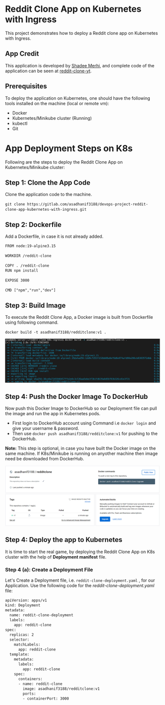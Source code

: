 # Reddit Clone App on Kubernetes with Ingress
This project demonstrates how to deploy a Reddit clone app on Kubernetes with Ingress.

## App Credit
This application is developed by [Shadee Merhi](https://github.com/shadeemerhi), and complete code of the application can be seen at [reddit-clone-yt](https://github.com/shadeemerhi/reddit-clone-yt.git). 
 

## Prerequisites
To deploy the application on Kubernetes, one should have the following tools installed on the machine (local or remote vm): 

- Docker
- Kubernetes/Minikube cluster (Running)
- kubectl
- Git

# App Deployment Steps on K8s  
Following are the steps to deploy the Reddit Clone App on Kubernetes/Minikube cluster: 

## Step 1: Clone the App Code 
Clone the application code to the machine. 

`git clone https://gitlab.com/asadhanif3188/devops-project-reddit-clone-app-kubernetes-with-ingress.git`

## Step 2: Dockerfile 
Add a Dockerfile, in case it is not already added. 

```
FROM node:19-alpine3.15

WORKDIR /reddit-clone

COPY . /reddit-clone
RUN npm install 

EXPOSE 3000

CMD ["npm","run","dev"]
```

## Step 3: Build Image 
To execute the Reddit Clone App, a Docker image is built from Dockerfile using following command.

`docker build -t asadhanif3188/redditclone:v1 .`

![Build Image](./screenshots/build-image.png)

## Step 4: Push the Docker Image To DockerHub
Now push this Docker Image to DockerHub so our Deployment file can pull the image and run the app in Kubernetes pods.

 * First login to DockerHub account using Command i.e `docker login` and give your username & password.
 * Then use `docker push asadhanif3188/redditclone:v1` for pushing to the DockerHub.

**Note:** This step is optional, in case you have built the Docker image on the same machine. If K8s/Minikube is running on anyother machine then image need be downloaded from DockerHub.  

![Image at DockerHub](./screenshots/docker-hub-image.png)

## Step 4: Deploy the app to Kubernetes
It is time to start the real game, by deploying the Reddit Clone App on K8s cluster with the help of **Deployment manifest** file. 

### Step 4 (a): Create a Deployment File
Let's Create a Deployment file, i.e. `reddit-clone-deployment.yaml` , for our Application. Use the following code for the *reddit-clone-deployment.yaml* file:

```
apiVersion: apps/v1
kind: Deployment
metadata:
  name: reddit-clone-deployment
  labels:
    app: reddit-clone
spec:
  replicas: 2
  selector:
    matchLabels:
      app: reddit-clone
  template:
    metadata:
      labels:
        app: reddit-clone
    spec:
      containers:
      - name: reddit-clone
        image: asadhanif3188/redditclone:v1
        ports:
        - containerPort: 3000
```



